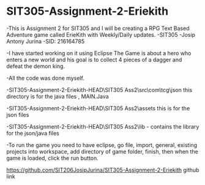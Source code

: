 # SIT305-Assignment-2-Eriekith
-This is Assignment 2 for SIT305 and I will be creating a RPG Text Based Adventure game called ErieKith with Weekly/Daily updates.
-SIT305
-Josip Antony Jurina
-SID: 216164785

-I have started working on it using Eclipse
The Game is about a hero who enters a new world and his goal is to collect 4 pieces of a dagger and defeat the demon king.

-All the code was done myself.

-SIT305-Assignment-2-Eriekith-HEAD\SIT305 Ass2\src\com\tcg\json this directory is for the java files , MAIN.Java

-SIT305-Assignment-2-Eriekith-HEAD\SIT305 Ass2\assets this is for the json files

-SIT305-Assignment-2-Eriekith-HEAD\SIT305 Ass2\lib - contains the library for the json/java files

-To run the game you need to have eclipse, go file, import, general, existing projects into workspace, add directory of game folder, finish, then when the game is loaded, click the run button.


https://github.com/SIT206JosipJurina/SIT305-Assignment-2-Eriekith github link
